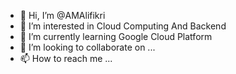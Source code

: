 - 👋 Hi, I’m @AMAlifikri
- 👀 I’m interested in Cloud Computing And Backend
- 🌱 I’m currently learning Google Cloud Platform
- 💞️ I’m looking to collaborate on ...
- 📫 How to reach me ...

<!---
AMAlifikri/AMAlifikri is a ✨ special ✨ repository because its `README.md` (this file) appears on your GitHub profile.
You can click the Preview link to take a look at your changes.
--->
